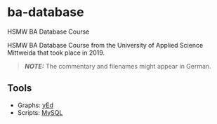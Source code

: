 # ba-database

HSMW BA Database Course

HSMW BA Database Course from the University of Applied Science Mittweida that took place in 2019.

> **_NOTE:_** The commentary and filenames might appear in German.

## Tools

- Graphs: [yEd](https://www.yworks.com/products/yed)
- Scripts: [MySQL](https://www.mysql.com/)